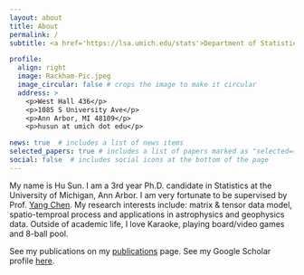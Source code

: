 ```yaml
---
layout: about
title: About
permalink: /
subtitle: <a href='https://lsa.umich.edu/stats'>Department of Statistics, U-M Ann Arbor</a>. Ph.D. Candidate.

profile:
  align: right
  image: Rackham-Pic.jpeg
  image_circular: false # crops the image to make it circular
  address: >
    <p>West Hall 436</p>
    <p>1085 S University Ave</p>
    <p>Ann Arbor, MI 48109</p>
    <p>husun at umich dot edu</p>

news: true  # includes a list of news items
selected_papers: true # includes a list of papers marked as "selected={true}"
social: false  # includes social icons at the bottom of the page
---
```


My name is Hu Sun. I am a 3rd year Ph.D. candidate in Statistics at the University of Michigan, Ann Arbor. I am very fortunate to be supervised by Prof. [Yang Chen](https://yangchenfunstatistics.github.io/yangchen.github.io//). My research interests include: matrix & tensor data model, spatio-temproal process and applications in astrophysics and geophysics data. Outside of academic life, I love Karaoke, playing board/video games and 8-ball pool.

See my publications on my [publications](/publications/) page. See my Google Scholar profile [here](https://scholar.google.com/citations?user=C3sAD1AAAAAJ&hl=en&authuser=1&oi=ao). 

